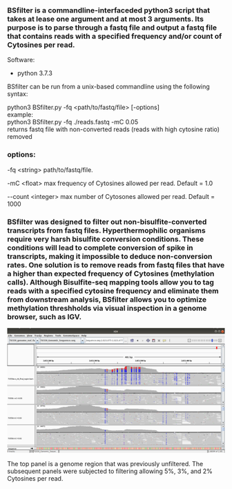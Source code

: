 ### BSfilter is a commandline-interfaceded python3 script that takes at lease one argument and at most 3 arguments. Its purpose is to parse through a fastq file and output a fastq file that contains reads with a specified frequency and/or count of Cytosines per read. 

Software:
* python 3.7.3

BSfilter can be run from a unix-based commandline using the following syntax:

python3 BSfilter.py -fq <path/to/fastq/file> [-options] \
example: \
python3 BSfilter.py -fq ./reads.fastq -mC 0.05 \
returns fastq file with non-converted reads (reads with high cytosine ratio) removed

### options:

-fq \<string\>    path/to/fastq/file.

-mC \<float\>    max frequency of Cytosines allowed per read. Default = 1.0

--count \<integer\>    max number of Cytosones allowed per read. Default = 1000
  
  
  
  
### BSfilter was designed to filter out non-bisulfite-converted transcripts from fastq files. Hyperthermophilic organisms require very harsh bisulfite conversion conditions. These conditions will lead to complete conversion of spike in transcripts, making it impossible to deduce non-conversion rates. One solution is to remove reads from fastq files that have a higher than expected frequency of Cytosines (methylation calls). Although Bisulfite-seq mapping tools allow you to tag reads with a specified cytosine frequency and eliminate them from downstream analysis, BSfilter allows you to optimize methylation threshholds via visual inspection in a genome browser, such as IGV.

![](images/filter_picture.png)

The top panel is a genome region that was previously unfiltered. The subsequent panels were subjected to filtering allowing 5%, 3%, and 2% Cytosines per read. 
